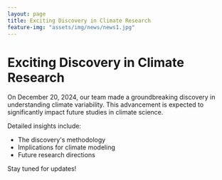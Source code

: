 ```yaml
---
layout: page
title: Exciting Discovery in Climate Research
feature-img: "assets/img/news/news1.jpg"
---
```


# Exciting Discovery in Climate Research

On December 20, 2024, our team made a groundbreaking discovery in understanding climate variability. This advancement is expected to significantly impact future studies in climate science.

Detailed insights include:

- The discovery's methodology
- Implications for climate modeling
- Future research directions

Stay tuned for updates!
